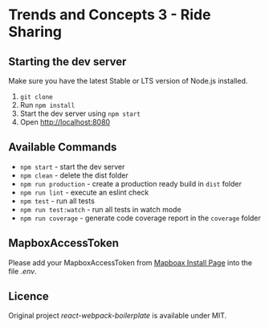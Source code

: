 # Trends and Concepts 3 - Ride Sharing

## Starting the dev server
Make sure you have the latest Stable or LTS version of Node.js installed.
1. `git clone`
2. Run `npm install`
3. Start the dev server using `npm start`
3. Open [http://localhost:8080](http://localhost:8080)

## Available Commands
- `npm start` - start the dev server
- `npm clean` - delete the dist folder
- `npm run production` - create a production ready build in `dist` folder
- `npm run lint` - execute an eslint check
- `npm test` - run all tests
- `npm run test:watch` - run all tests in watch mode
- `npm run coverage` - generate code coverage report in the `coverage` folder

## MapboxAccessToken

Please add your MapboxAccessToken from [Mapboax Install Page](https://www.mapbox.com/install/) into the file _.env_.

## Licence
Original project _react-webpack-boilerplate_ is available under MIT.
